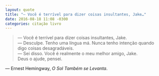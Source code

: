 ```yaml
---
layout: quote
title: "— Você é terrível para dizer coisas insultantes, Jake…"
date: 2016-08-18 11:08 -0300
categories: citação livro
---
```

>— Você é terrível para dizer coisas insultantes, Jake.  
— Desculpe. Tenho uma língua má. Nunca tenho intenção quando digo coisas desagradáveis.  
— Sei disso. Você é realmente o meu melhor amigo, Jake.  
Deus o ajude, pensei.

— Ernest Hemingway, _O Sol Também se Levanta_.
